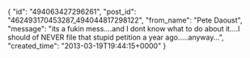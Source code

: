  {
   "id": "494063427296261",
   "post_id": "462493170453287_494044817298122",
   "from_name": "Pete Daoust",
   "message": "its a fukin mess....and I dont know what to do about it....I should of NEVER file that stupid petition a year ago.....anyway...",
   "created_time": "2013-03-19T19:44:15+0000"
 }
